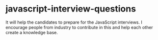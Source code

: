 # javascript-interview-questions
It will help the candidates to prepare for the JavaScript interviews. I encourage people from industry to contribute in this and help each other create a knowledge base.
